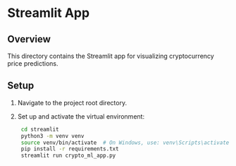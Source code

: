 # Streamlit App

## Overview

This directory contains the Streamlit app for visualizing cryptocurrency price predictions.

## Setup

1. Navigate to the project root directory.
2. Set up and activate the virtual environment:

   ```bash
    cd streamlit
    python3 -m venv venv
    source venv/bin/activate  # On Windows, use: venv\Scripts\activate
    pip install -r requirements.txt
    streamlit run crypto_ml_app.py
   ```
